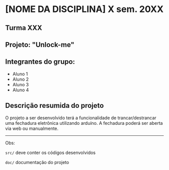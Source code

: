 # [NOME DA DISCIPLINA] X sem. 20XX

## Turma XXX
## Projeto: "Unlock-me"
## Integrantes do grupo:

* Aluno 1
* Aluno 2
* Aluno 3
* Aluno 4

## Descrição resumida do projeto

O projeto a ser desenvolvido terá a funcionalidade de trancar/destrancar uma fechadura eletrônica utilizando arduíno. A fechadura poderá ser aberta via web ou manualmente.

_______________________________________
Obs:

`src/` deve conter os códigos desenvolvidos

`doc/` documentação do projeto
